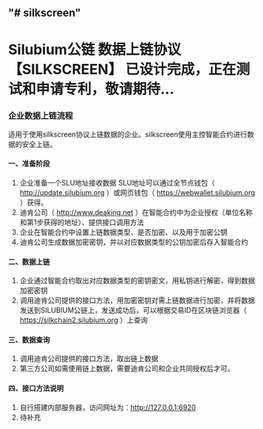 ## "# silkscreen"

# Silubium公链 数据上链协议【SILKSCREEN】 已设计完成，正在测试和申请专利，敬请期待...


### 企业数据上链流程
适用于使用silkscreen协议上链数据的企业。silkscreen使用主控智能合约进行数据的安全上链。

#### 一、准备阶段
1. 企业准备一个SLU地址接收数据
SLU地址可以通过全节点钱包（ http://update.silubium.org ）或网页钱包（ https://webwallet.silubium.org ）获得。
2. 迪肯公司（ http://www.deaking.net ）在智能合约中为企业授权（单位名称和第1步获得的地址）、提供接口调用方法
3. 企业在智能合约中设置上链数据类型、是否加密、以及用于加密公钥
4. 迪肯公司生成数据加密密钥，并以对应数据类型的公钥加密后存入智能合约

#### 二、数据上链
1. 企业通过智能合约取出对应数据类型的密钥密文，用私钥进行解密，得到数据加密密钥
2. 调用迪肯公司提供的接口方法，用加密密钥对需上链数据进行加密，并将数据发送到SILUBIUM公链上，发送成功后，可以根据交易ID在区块链浏览器（ https://silkchain2.silubium.org ）上查询

#### 三、数据查询
1. 调用迪肯公司提供的接口方法，取出链上数据
2. 第三方公司如需使用链上数据，需要迪肯公司和企业共同授权后才可。

#### 四、接口方法说明
1. 自行搭建内部服务器，访问网址为：http://127.0.0.1:6920 
2. 待补充

